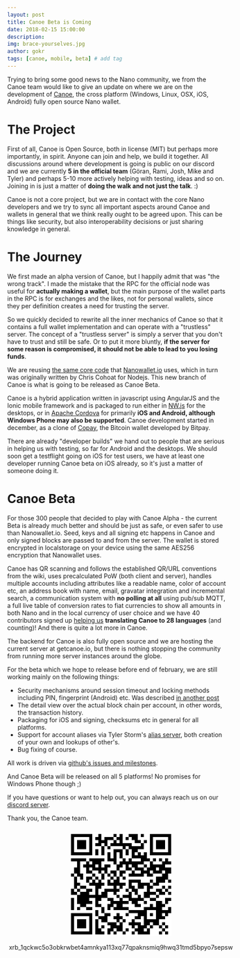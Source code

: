 ```yaml
---
layout: post
title: Canoe Beta is Coming
date: 2018-02-15 15:00:00
description: 
img: brace-yourselves.jpg  
author: gokr
tags: [canoe, mobile, beta] # add tag
---
```


Trying to bring some good news to the Nano community, we from the Canoe team would like to give an update on where we are on the development of [Canoe](https://getcanoe.io), the cross platform (Windows, Linux, OSX, iOS, Android) fully open source Nano wallet.

<!--more-->

# The Project
First of all, Canoe is Open Source, both in license (MIT) but perhaps more importantly, in spirit. Anyone can join and help, we build it together. All discussions around where development is going is public on our discord and we are currently **5 in the official team** (Göran, Rami, Josh, Mike and Tyler) and perhaps 5-10 more actively helping with testing, ideas and so on. Joining in is just a matter of **doing the walk and not just the talk**. :)

Canoe is not a core project, but we are in contact with the core Nano developers and we try to sync all important aspects around Canoe and wallets in general that we think really ought to be agreed upon. This can be things like security, but also interoperability decisions or just sharing knowledge in general.

# The Journey
We first made an alpha version of Canoe, but I happily admit that was "the wrong track". I made the mistake that the RPC for the official node was useful for **actually making a wallet**, but the main purpose of the wallet parts in the RPC is for exchanges and the likes, not for personal wallets, since they per definition creates a need for trusting the server.

So we quickly decided to rewrite all the inner mechanics of Canoe so that it contains a full wallet implementation and can operate with a "trustless" server. The concept of a "trustless server" is simply a server that you don't have to trust and still be safe. Or to put it more bluntly, **if the server for some reason is compromised, it should not be able to lead to you losing funds**.

We are reusing [the same core code](https://github.com/chriscohoat/rai-wallet) that [Nanowallet.io](https://nanowallet.io) uses, which in turn was originally written by Chris Cohoat for Nodejs. This new branch of Canoe is what is going to be released as Canoe Beta.

Canoe is a hybrid application written in javascript using AngularJS and the Ionic mobile framework and is packaged to run either in [NW.js](https://nwjs.io/) for the desktops, or in [Apache Cordova](https://cordova.apache.org/) for primarily **iOS and Android, although Windows Phone may also be supported**. Canoe development started in december, as a clone of [Copay](https://copay.io), the Bitcoin wallet developed by Bitpay.

There are already "developer builds" we hand out to people that are serious in helping us with testing, so far for Android and the desktops. We should soon get a testflight going on iOS for test users, we have at least one developer running Canoe beta on iOS already, so it's just a matter of someone doing it.

# Canoe Beta
For those 300 people that decided to play with Canoe Alpha - the current Beta is already much better and should be just as safe, or even safer to use than Nanowallet.io. Seed, keys and all signing etc happens in Canoe and only signed blocks are passed to and from the server. The wallet is stored encrypted in localstorage on your device using the same AES256 encryption that Nanowallet uses.

Canoe has QR scanning and follows the established QR/URL conventions from the wiki, uses precalculated PoW (both client and server), handles multiple accounts including attributes like a readable name, color of account etc, an address book with name, email, gravatar integration and incremental search, a communication system with **no polling at all** using pub/sub MQTT, a full live table of conversion rates to fiat currencies to show all amounts in both Nano and in the local currency of user choice and we have 40 contributors signed up [helping us](https://poeditor.com/join/project/cnSZa85DRN) **translating Canoe to 28 languages** (and counting)! And there is quite a lot more in Canoe.

The backend for Canoe is also fully open source and we are hosting the current server at getcanoe.io, but there is nothing stopping the community from running more server instances around the globe.

For the beta which we hope to release before end of february, we are still working mainly on the following things:

* Security mechanisms around session timeout and locking methods including PIN, fingerprint (Android) etc. Was described [in another post](https://getcanoe.io/2018/02/11/security-in-beta.html)
* The detail view over the actual block chain per account, in other words, the transaction history.
* Packaging for iOS and signing, checksums etc in general for all platforms.
* Support for account aliases via Tyler Storm's [alias server](https://getcanoe.io/2018/02/11/nano-alias-alpha.html), both creation of your own and lookups of other's.
* Bug fixing of course.

All work is driven via [github's issues and milestones](https://github.com/getcanoe/canoe/milestone/2).

And Canoe Beta will be released on all 5 platforms! No promises for Windows Phone though ;)

If you have questions or want to help out, you can always reach us on our [discord server](https://discord.gg/ecVcJM3).

Thank you, the Canoe team.

<div style="margin: auto; width: 100%; padding: 10px">
<img src="/assets/img/donate.png" style="display: block;margin-left: auto;margin-right: auto;"/><br>
<div style="display:flex;align-items:center;justify-content:center;">
<bold>xrb_1qckwc5o3obkrwbet4amnkya113xq77qpaknsmiq9hwq31tmd5bpyo7sepsw</bold>
</div>
</div>
